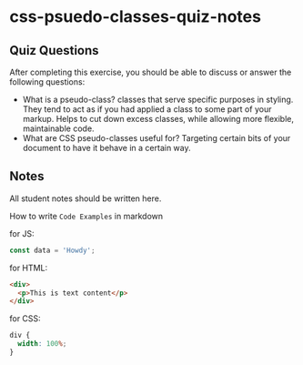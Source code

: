 # css-psuedo-classes-quiz-notes

## Quiz Questions

After completing this exercise, you should be able to discuss or answer the following questions:

- What is a pseudo-class?
  classes that serve specific purposes in styling. They tend to act as if you had applied a class to some part of your markup. Helps to cut down excess classes, while allowing more flexible, maintainable code.
- What are CSS pseudo-classes useful for?
  Targeting certain bits of your document to have it behave in a certain way.

## Notes

All student notes should be written here.

How to write `Code Examples` in markdown

for JS:

```javascript
const data = 'Howdy';
```

for HTML:

```html
<div>
  <p>This is text content</p>
</div>
```

for CSS:

```css
div {
  width: 100%;
}
```
